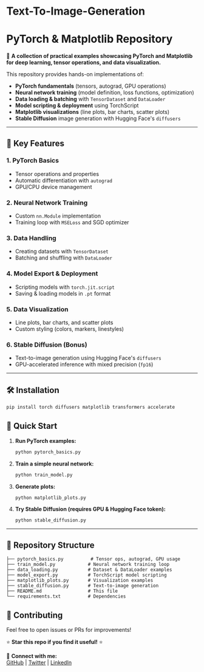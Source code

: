 # Text-To-Image-Generation

# PyTorch & Matplotlib Repository  

🚀 **A collection of practical examples showcasing PyTorch and Matplotlib for deep learning, tensor operations, and data visualization.**  

This repository provides hands-on implementations of:  
- **PyTorch fundamentals** (tensors, autograd, GPU operations)  
- **Neural network training** (model definition, loss functions, optimization)  
- **Data loading & batching** with `TensorDataset` and `DataLoader`  
- **Model scripting & deployment** using TorchScript  
- **Matplotlib visualizations** (line plots, bar charts, scatter plots)  
- **Stable Diffusion** image generation with Hugging Face's `diffusers`  

---

## 📌 **Key Features**  

### **1. PyTorch Basics**  
- Tensor operations and properties  
- Automatic differentiation with `autograd`  
- GPU/CPU device management  

### **2. Neural Network Training**  
- Custom `nn.Module` implementation  
- Training loop with `MSELoss` and SGD optimizer  

### **3. Data Handling**  
- Creating datasets with `TensorDataset`  
- Batching and shuffling with `DataLoader`  

### **4. Model Export & Deployment**  
- Scripting models with `torch.jit.script`  
- Saving & loading models in `.pt` format  

### **5. Data Visualization**  
- Line plots, bar charts, and scatter plots  
- Custom styling (colors, markers, linestyles)  

### **6. Stable Diffusion (Bonus)**  
- Text-to-image generation using Hugging Face's `diffusers`  
- GPU-accelerated inference with mixed precision (`fp16`)  

---

## 🛠 **Installation**  

```bash
pip install torch diffusers matplotlib transformers accelerate
```

## 🏃 **Quick Start**  

1. **Run PyTorch examples:**  
   ```python
   python pytorch_basics.py
   ```
2. **Train a simple neural network:**  
   ```python
   python train_model.py
   ```
3. **Generate plots:**  
   ```python
   python matplotlib_plots.py
   ```
4. **Try Stable Diffusion (requires GPU & Hugging Face token):**  
   ```python
   python stable_diffusion.py
   ```

---

## 📂 **Repository Structure**  

```
├── pytorch_basics.py          # Tensor ops, autograd, GPU usage  
├── train_model.py            # Neural network training loop  
├── data_loading.py           # Dataset & DataLoader examples  
├── model_export.py           # TorchScript model scripting  
├── matplotlib_plots.py       # Visualization examples  
├── stable_diffusion.py       # Text-to-image generation  
├── README.md                 # This file  
└── requirements.txt          # Dependencies  
```

## 🤝 **Contributing**  
Feel free to open issues or PRs for improvements!  

⭐ **Star this repo if you find it useful!** ⭐  

🔗 **Connect with me:**  
[GitHub](https://github.com/punit2006) | [Twitter](https://twitter.com/yourhandle) | [LinkedIn](https://linkedin.com/in/punitjain163)  
